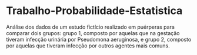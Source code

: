 # Trabalho-Probabilidade-Estatistica
Análise dos dados de um estudo fictício realizado em puérperas para comparar dois grupos: grupo 1, composto por aquelas que na gestação tiveram infecção urinária por Pseudomona aeruginosa, e grupo 2, composto por aquelas que tiveram infecção por outros agentes mais comuns.
